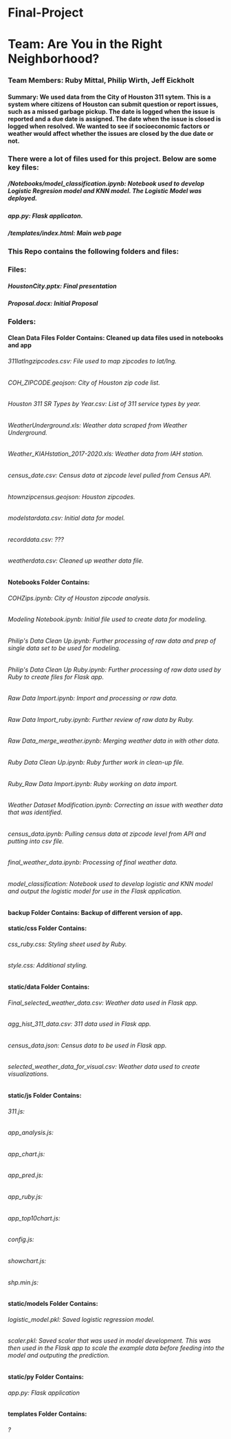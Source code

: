 # Final-Project

# Team:  Are You in the Right Neighborhood?

### Team Members:  Ruby Mittal, Philip Wirth, Jeff Eickholt

#### Summary:  We used data from the City of Houston 311 sytem.  This is a system where citizens of Houston can submit question or report issues, such as a missed garbage pickup.  The date is logged when the issue is reported and a due date is assigned.  The date when the issue is closed is logged when resolved.  We wanted to see if socioeconomic factors or weather would affect whether the issues are closed by the due date or not.

### There were a lot of files used for this project.  Below are some key files:

##### /Notebooks/model_classification.ipynb:  Notebook used to develop Logistic Regresion model and KNN model. The Logistic Model was deployed.
##### app.py:  Flask applicaton.
##### /templates/index.html:  Main web page

### This Repo contains the following folders and files:

### Files:

##### HoustonCity.pptx:  Final presentation
##### Proposal.docx:  Initial Proposal
#####

### Folders:

#### Clean Data Files Folder Contains:  Cleaned up data files used in notebooks and app

###### 311latlngzipcodes.csv:  File used to map zipcodes to lat/lng.
###### COH_ZIPCODE.geojson:  City of Houston zip code list.
###### Houston 311 SR Types by Year.csv:  List of 311 service types by year.
###### WeatherUnderground.xls:  Weather data scraped from Weather Underground.
###### Weather_KIAHstation_2017-2020.xls:  Weather data from IAH station.
###### census_date.csv:  Census data at zipcode level pulled from Census API.
###### htownzipcensus.geojson:  Houston zipcodes.
###### modelstardata.csv:  Initial data for model.
###### recorddata.csv: ???
###### weatherdata.csv:  Cleaned up weather data file.

#### Notebooks Folder Contains:

###### COHZips.ipynb:  City of Houston zipcode analysis.
###### Modeling Notebook.ipynb:  Initial file used to create data for modeling.
###### Philip's Data Clean Up.ipynb:  Further processing of raw data and prep of single data set to be used for modeling.
###### Philip's Data Clean Up Ruby.ipynb:  Further processing of raw data used by Ruby to create files for Flask app.
###### Raw Data Import.ipynb:  Import and processing or raw data.
###### Raw Data Import_ruby.ipynb:  Further review of raw data by Ruby.
###### Raw Data_merge_weather.ipynb:  Merging weather data in with other data.
###### Ruby Data Clean Up.ipynb:  Ruby further work in clean-up file.
###### Ruby_Raw Data Import.ipynb: Ruby working on data import.
###### Weather Dataset Modification.ipynb:  Correcting an issue with weather data that was identified.
###### census_data.ipynb:  Pulling census data at zipcode level from API and putting into csv file.
###### final_weather_data.ipynb:  Processing of final weather data.
###### model_classification:  Notebook used to develop logistic and KNN model and output the logistic model for use in the Flask application.  

#### backup Folder Contains:  Backup of different version of app.

#### static/css Folder Contains:

###### css_ruby.css: Styling sheet used by Ruby.
###### style.css:  Additional styling.

#### static/data Folder Contains:

###### Final_selected_weather_data.csv:  Weather data used in Flask app.
###### agg_hist_311_data.csv:  311 data used in Flask app.
###### census_data.json:  Census data to be used in Flask app.
###### selected_weather_data_for_visual.csv:  Weather data used to create visualizations.

#### static/js Folder Contains:

###### 311.js:
###### app_analysis.js:
###### app_chart.js:
###### app_pred.js:
###### app_ruby.js:
###### app_top10chart.js:
###### config.js:
###### showchart.js:
###### shp.min.js:

#### static/models Folder Contains:

###### logistic_model.pkl: Saved logistic regression model.
###### scaler.pkl:  Saved scaler that was used in model development.  This was then used in the Flask app to scale the example data before feeding into the model and outputing the prediction.

#### static/py Folder Contains:

###### app.py:  Flask application

#### templates Folder Contains:

###### ?
